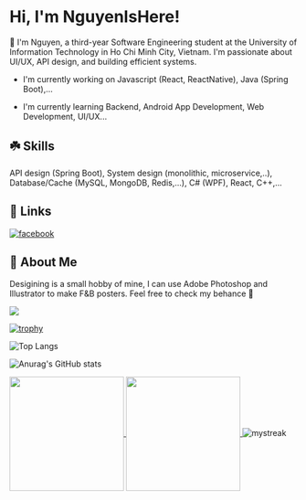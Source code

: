 # Hi, I'm NguyenIsHere! 

👋 I'm Nguyen, a third-year Software Engineering student at the University of Information Technology in Ho Chi Minh City, Vietnam. I'm passionate about UI/UX, API design, and building efficient systems.

- I'm currently working on Javascript (React, ReactNative), Java (Spring Boot),...

- I'm currently learning Backend, Android App Development, Web Development, UI/UX...


## ☘️ Skills
API design (Spring Boot), System design (monolithic, microservice,..), Database/Cache (MySQL, MongoDB, Redis,...), C# (WPF), React, C++,...


## 🫛 Links
 [![facebook](https://img.shields.io/badge/Facebook-1877F2?style=for-the-badge&logo=facebook&logoColor=white)](https://www.facebook.com/tran.nguyen.262468/)


## 🌵 About Me
Desigining is a small hobby of mine, I can use Adobe Photoshop and Illustrator to make F&B posters. Feel free to check my behance 💚

![](https://komarev.com/ghpvc/?username=NguyenIsHere)

<!-- [![Harlok's WakaTime stats](https://github-readme-stats.vercel.app/api/wakatime?username=NguyenIsHere&theme=onedark&layout=compact)](https://github.com/anuraghazra/github-readme-stats) -->

[![trophy](https://github-profile-trophy.vercel.app/?username=NguyenIsHere&theme=onedark&row=2&column=3)](https://github.com/ryo-ma/github-profile-trophy)

![Top Langs](https://github-readme-stats.vercel.app/api/top-langs/?username=NguyenIsHere&layout=compact&theme=onedark&exclude_repo=auto_checkonline_messenger---publish,Tool-dkhp-2023,UIT_TCCT)

![Anurag's GitHub stats](https://github-readme-stats-bqhz.vercel.app/api?username=NguyenIsHere&show_icons=true&hide_border=true&theme=onedark&count_private=true)   

<a href="https://github.com/anuraghazra/github-readme-stats">
  <img height=200 align="center" src="https://github-readme-stats.vercel.app/api?username=NguyenIsHere" />
</a>
<a href="https://github.com/anuraghazra/convoychat">
  <img height=200 align="center" src="https://github-readme-stats.vercel.app/api/top-langs?username=NguyenIsHere&layout=compact&langs_count=8&card_width=320" />
</a>

<img src="https://github-readme-streak-stats.herokuapp.com/?user=NguyenIsHere&theme=onedark" alt="mystreak"/>